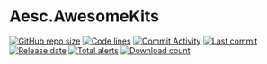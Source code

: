 # Aesc.AwesomeKits
[![GitHub repo size](https://img.shields.io/github/repo-size/awesomehhhhh/Aesc.AwesomeKits)](https://github.com/awesomehhhhh/Aesc.AwesomeKits)
[![Code lines](https://img.shields.io/tokei/lines/github/awesomehhhhh/Aesc.AwesomeKits)](https://github.com/awesomehhhhh/Aesc.AwesomeKits)
[![Commit Activity](https://img.shields.io/github/commit-activity/m/awesomehhhhh/Aesc.AwesomeKits)]()
[![Last commit](https://img.shields.io/github/last-commit/awesomehhhhh/Aesc.AwesomeKits)]()
[![Release date](https://img.shields.io/github/release-date-pre/awesomehhhhh/Aesc.AwesomeKits)]()
[![Total alerts](https://img.shields.io/lgtm/alerts/g/awesomehhhhh/Aesc.AwesomeKits.svg?logo=lgtm&logoWidth=18)](https://lgtm.com/projects/g/awesomehhhhh/Aesc.AwesomeKits/alerts/)
[![Download count](https://img.shields.io/github/downloads/awesomehhhhh/Aesc.AwesomeKits/total)]()
